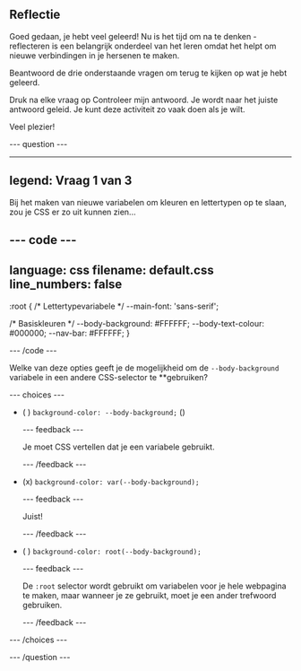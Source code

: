 ## Reflectie

Goed gedaan, je hebt veel geleerd! Nu is het tijd om na te denken - reflecteren is een belangrijk onderdeel van het leren omdat het helpt om nieuwe verbindingen in je hersenen te maken.

Beantwoord de drie onderstaande vragen om terug te kijken op wat je hebt geleerd.

Druk na elke vraag op Controleer mijn antwoord. Je wordt naar het juiste antwoord geleid. Je kunt deze activiteit zo vaak doen als je wilt.

Veel plezier!

\--- question ---

---

## legend: Vraag 1 van 3

Bij het maken van nieuwe variabelen om kleuren en lettertypen op te slaan, zou je CSS er zo uit kunnen zien...

## --- code ---

language: css
filename: default.css
line_numbers: false
--------------------------------------------------------

:root {
/\* Lettertypevariabele \*/
\--main-font: 'sans-serif';

/\* Basiskleuren \*/
\--body-background: #FFFFFF;
\--body-text-colour: #000000;
\--nav-bar: #FFFFFF;
}

\--- /code ---

Welke van deze opties geeft je de mogelijkheid om de `--body-background` variabele in een andere CSS-selector te \*\*gebruiken?

\--- choices ---

- ( ) `background-color: --body-background;` ()

  \--- feedback ---

  Je moet CSS vertellen dat je een variabele gebruikt.

  \--- /feedback ---

- (x) `background-color: var(--body-background);`

  \--- feedback ---

  Juist!

  \--- /feedback ---

- ( ) `background-color: root(--body-background);`

  \--- feedback ---

  De `:root` selector wordt gebruikt om variabelen voor je hele webpagina te maken, maar wanneer je ze gebruikt, moet je een ander trefwoord gebruiken.

  \--- /feedback ---

\--- /choices ---

\--- /question ---
